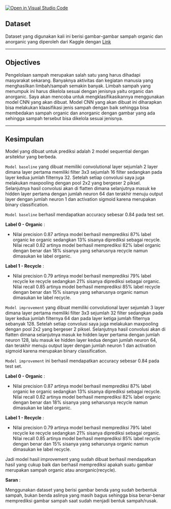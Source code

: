 [![Open in Visual Studio Code](https://classroom.github.com/assets/open-in-vscode-c66648af7eb3fe8bc4f294546bfd86ef473780cde1dea487d3c4ff354943c9ae.svg)](https://classroom.github.com/online_ide?assignment_repo_id=8865015&assignment_repo_type=AssignmentRepo)


## Dataset

Dataset yang digunakan kali ini berisi gambar-gambar sampah organic dan anorganic yang diperoleh dari Kaggle dengan [Link](https://www.kaggle.com/datasets/techsash/waste-classification-data)

---


## Objectives

Pengelolaan sampah merupakan salah satu yang harus dihadapi masyarakat sekarang. Banyaknya aktivitas dan kegiatan manusia yang menghasilkan limbah/sampah semakin banyak. Limbah sampah yang menumpuk ini harus dikelola sesuai dengan jenisnya yaitu organic dan anorganic. Saya akan mencoba untuk mengklasifikasikannya menggunakan model CNN yang akan dibuat. Model CNN yang akan dibuat ini diharapkan bisa melakukan klaasifikasi jenis sampah dengan baik sehingga bisa membedakan sampah organic dan anorganic dengan gambar yang ada sehingga sampah tersebut bisa dikelola sesuai jenisnya.

---


## Kesimpulan

Model yang dibuat untuk prediksi adalah 2 model sequential dengan arsitektur yang berbeda. 

`Model baseline` yang dibuat  memiliki convolutional layer sejumlah 2 layer dimana layer pertama memiliki filter 3x3 sejumlah 16 filter sedangkan pada layer kedua jumlah filternya 32. Setelah setiap convolusi saya juga melakukan maxpooling dengan pool 2x2 yang bergeser 2 piksel. Selanjutnya hasil convolusi akan di flatten dimana selanjutnya masuk ke hidden layer pertama dengan jumlah neuron 64 dan terakhir menuju output layer dengan jumlah neuron 1 dan activation sigmoid karena merupakan binary classification. 

`Model baseline`  berhasil mendapatkan accuracy sebesar 0.84 pada test set.

**Label 0 - Organic** :

* Nilai precision 0.87 artinya model berhasil memprediksi 87% label organic ke organic sedangkan 13% sisanya diprediksi sebagai recycle. Nilai recall 0.82 artinya model berhasil memprediksi 82% label organic dengan benar dan 18% sisanya yang seharusnya recycle namun dimasukan ke label organic.

**Label 1 - Recycle** :

* Nilai precision 0.79 artinya model berhasil memprediksi 79% label recycle ke recycle sedangkan 21% sisanya diprediksi sebagai organic. Nilai recall 0.85 artinya model berhasil memprediksi 85% label recycle dengan benar dan 15% sisanya yang seharusnya organic namun dimasukan ke label recycle.

`Model improvement` yang dibuat memiliki convolutional layer sejumlah 3 layer dimana layer pertama memiliki filter 3x3 sejumlah 32 filter sedangkan pada layer kedua jumlah filternya 64 dan pada layer ketiga jumlah filternya sebanyak 128. Setelah setiap convolusi saya juga melakukan maxpooling dengan pool 2x2 yang bergeser 2 piksel. Selanjutnya hasil convolusi akan di flatten dimana selanjutnya masuk ke hidden layer pertama dengan jumlah neuron 128, lalu masuk ke hidden layer kedua dengan jumlah neuron 64, dan terakhir menuju output layer dengan jumlah neuron 1 dan activation sigmoid karena merupakan binary classification.

`Model improvement` ini berhasil mendapatkan accuracy sebesar 0.84 pada test set.

**Label 0 - Organic** :

* Nilai precision 0.87 artinya model berhasil memprediksi 87% label organic ke organic sedangkan 13% sisanya diprediksi sebagai recycle. Nilai recall 0.82 artinya model berhasil memprediksi 82% label organic dengan benar dan 18% sisanya yang seharusnya recycle namun dimasukan ke label organic.

**Label 1 - Recycle** :

* Nilai precision 0.79 artinya model berhasil memprediksi 79% label recycle ke recycle sedangkan 21% sisanya diprediksi sebagai organic. Nilai recall 0.85 artinya model berhasil memprediksi 85% label recycle dengan benar dan 15% sisanya yang seharusnya organic namun dimasukan ke label recycle.

Jadi model hasil improvement yang sudah dibuat berhasil mendapatkan hasil yang cukup baik dan berhasil memprediksi apakah suatu gambar merupakan sampah organic atau anorganic(recycle). 

**Saran** :

Menggunakan dataset yang berisi gambar benda yang sudah berbentuk sampah, bukan benda aslinya yang masih bagus sehingga bisa benar-benar memprediksi gambar sampah saat sudah menjadi bentuk sampah/rusak.



